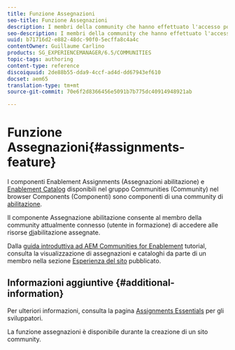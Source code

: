 ```yaml
---
title: Funzione Assegnazioni
seo-title: Funzione Assegnazioni
description: I membri della community che hanno effettuato l'accesso possono accedere alle risorse di abilitazione assegnate
seo-description: I membri della community che hanno effettuato l'accesso possono accedere alle risorse di abilitazione assegnate
uuid: b71716d2-e882-48dc-90f0-5ecffa8c4a4c
contentOwner: Guillaume Carlino
products: SG_EXPERIENCEMANAGER/6.5/COMMUNITIES
topic-tags: authoring
content-type: reference
discoiquuid: 2de88b55-dda9-4ccf-ad4d-dd67943ef610
docset: aem65
translation-type: tm+mt
source-git-commit: 70e6f2d8366456e5091b7b775dc40914948921ab

---
```



# Funzione Assegnazioni{#assignments-feature}

I componenti Enablement Assignments (Assegnazioni abilitazione) e [Enablement Catalog](/help/communities/catalog.md) disponibili nel gruppo Communities (Community) nel browser Components (Componenti) sono componenti di una community di [abilitazione](/help/communities/overview.md#enablement-community).

Il componente Assegnazione abilitazione consente al membro della community attualmente connesso (utente in formazione) di accedere alle risorse [di](/help/communities/resources.md)abilitazione assegnate.

Dalla [guida introduttiva ad AEM Communities for Enablement](/help/communities/getting-started-enablement.md) tutorial, consulta la visualizzazione di assegnazioni e cataloghi da parte di un membro nella sezione [Esperienza del sito](/help/communities/enablement-published-site.md) pubblicato.

## Informazioni aggiuntive {#additional-information}

Per ulteriori informazioni, consulta la pagina [Assignments Essentials](/help/communities/essentials-assignments.md) per gli sviluppatori.

La funzione [](/help/communities/functions.md#assignments-function) assegnazioni è disponibile durante la creazione di un sito [](/help/communities/sites-console.md)community.

